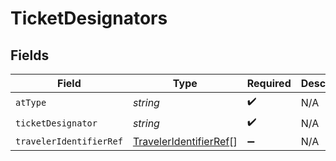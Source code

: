 # TicketDesignators


## Fields

| Field                                                                   | Type                                                                    | Required                                                                | Description                                                             |
| ----------------------------------------------------------------------- | ----------------------------------------------------------------------- | ----------------------------------------------------------------------- | ----------------------------------------------------------------------- |
| `atType`                                                                | *string*                                                                | :heavy_check_mark:                                                      | N/A                                                                     |
| `ticketDesignator`                                                      | *string*                                                                | :heavy_check_mark:                                                      | N/A                                                                     |
| `travelerIdentifierRef`                                                 | [TravelerIdentifierRef](../../models/shared/traveleridentifierref.md)[] | :heavy_minus_sign:                                                      | N/A                                                                     |